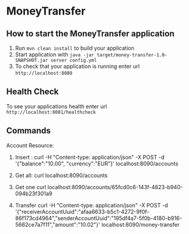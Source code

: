 # MoneyTransfer

How to start the MoneyTransfer application
---

1. Run `mvn clean install` to build your application
1. Start application with `java -jar target/money-transfer-1.0-SNAPSHOT.jar server config.yml`
1. To check that your application is running enter url `http://localhost:8080`

Health Check
---

To see your applications health enter url `http://localhost:8081/healthcheck`


Commands
---

Account Resource: 

1. Insert : 
curl -H "Content-type: application/json" -X POST -d '{"balance":"10.00", "currency":"EUR"}' localhost:8090/accounts

2. Get all: 
curl localhost:8090/accounts

3. Get one 
curl localhost:8090/accounts/65fcd0c6-143f-4823-b940-094b23f301a9

3. Transfer 
curl -H "Content-type: application/json" -X POST -d '{"receiverAccountUuid":"afaa6633-b5c1-4272-9f0f-86f173cd4964","senderAccountUuid":"195df4a7-5f0b-4180-b916-5662ce7a7f11","amount":"10.02"}' localhost:8090/money-transfer
